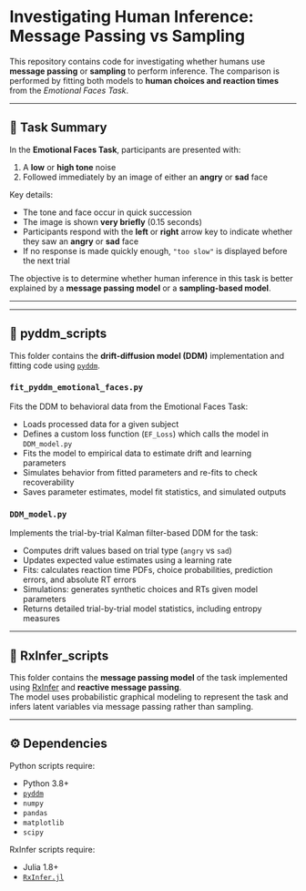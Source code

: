 # Investigating Human Inference: Message Passing vs Sampling

This repository contains code for investigating whether humans use **message passing** or **sampling** to perform inference. The comparison is performed by fitting both models to **human choices and reaction times** from the *Emotional Faces Task*.

---

## 🧠 Task Summary

In the **Emotional Faces Task**, participants are presented with:

1. A **low** or **high tone** noise  
2. Followed immediately by an image of either an **angry** or **sad** face  

Key details:
- The tone and face occur in quick succession
- The image is shown **very briefly** (0.15 seconds)
- Participants respond with the **left** or **right** arrow key to indicate whether they saw an **angry** or **sad** face
- If no response is made quickly enough, `"too slow"` is displayed before the next trial

The objective is to determine whether human inference in this task is better explained by a **message passing model** or a **sampling-based model**.

---


---

## 📁 pyddm_scripts

This folder contains the **drift-diffusion model (DDM)** implementation and fitting code using [`pyddm`](https://github.com/mwshinn/pyddm).

### `fit_pyddm_emotional_faces.py`
Fits the DDM to behavioral data from the Emotional Faces Task:
- Loads processed data for a given subject
- Defines a custom loss function (`EF_Loss`) which calls the model in `DDM_model.py`
- Fits the model to empirical data to estimate drift and learning parameters
- Simulates behavior from fitted parameters and re-fits to check recoverability
- Saves parameter estimates, model fit statistics, and simulated outputs

### `DDM_model.py`
Implements the trial-by-trial Kalman filter-based DDM for the task:
- Computes drift values based on trial type (`angry` vs `sad`)
- Updates expected value estimates using a learning rate
- Fits: calculates reaction time PDFs, choice probabilities, prediction errors, and absolute RT errors
- Simulations: generates synthetic choices and RTs given model parameters
- Returns detailed trial-by-trial model statistics, including entropy measures

---

## 📁 RxInfer_scripts

This folder contains the **message passing model** of the task implemented using [RxInfer](https://biaslab.github.io/RxInfer.jl/) and **reactive message passing**.  
The model uses probabilistic graphical modeling to represent the task and infers latent variables via message passing rather than sampling.

---

## ⚙️ Dependencies

Python scripts require:
- Python 3.8+
- [`pyddm`](https://github.com/mwshinn/pyddm)
- `numpy`
- `pandas`
- `matplotlib`
- `scipy`

RxInfer scripts require:
- Julia 1.8+
- [`RxInfer.jl`](https://biaslab.github.io/RxInfer.jl/)

